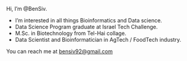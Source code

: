 Hi, I’m @BenSiv.
- I’m interested in all things Bioinformatics and Data science.
- Data Science Program graduate at Israel Tech Challenge.
- M.Sc. in Biotechnology from Tel-Hai collage.
- Data Scientist and Bioinformatician in AgTech / FoodTech industry.

You can reach me at bensiv92@gmail.com

<!---
BenSiv/BenSiv is a ✨ special ✨ repository because its `README.md` (this file) appears on your GitHub profile.
You can click the Preview link to take a look at your changes.
--->
